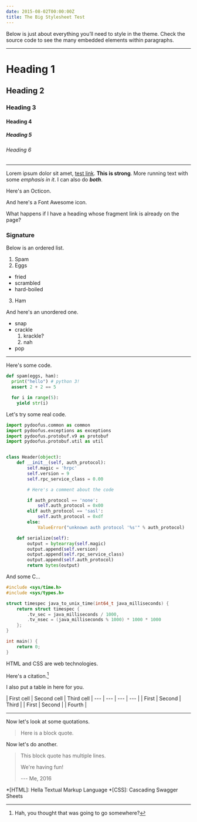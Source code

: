 ```yaml
---
date: 2015-08-02T00:00:00Z
title: The Big Stylesheet Test
---
```


Below is just about everything you’ll need to style in the theme. Check the source code to see the many embedded elements within paragraphs.

---

# Heading 1

## Heading 2

### Heading 3

#### Heading 4

##### Heading 5

###### Heading 6

---

Lorem ipsum dolor sit amet, [test link](/test-link). **This is strong**. More running text with some _emphasis in it_. I can also do ***both***.

Here's an Octicon. <i class='octicon octicon-bug'></i>

And here's a Font Awesome icon. <i class='fa fa-puzzle-piece'></i>

What happens if I have a heading whose fragment link is already on the page?

### Signature


Below is an ordered list.

1. Spam
2. Eggs
  - fried
  - scrambled
  - hard-boiled
3. Ham

And here's an unordered one.

- snap
- crackle
  1. krackle?
  2. nah
- pop

---

Here's some code.

~~~python
def spam(eggs, ham):
  print("hello") # python 3!
  assert 2 + 2 == 5

  for i in range(5):
    yield str(i)
~~~

Let's try some real code.

~~~python
import pydoofus.common as common
import pydoofus.exceptions as exceptions
import pydoofus.protobuf.v9 as protobuf
import pydoofus.protobuf.util as util


class Header(object):
    def __init__(self, auth_protocol):
        self.magic = 'hrpc'
        self.version = 9
        self.rpc_service_class = 0.00

        # Here's a comment about the code

        if auth_protocol == 'none':
            self.auth_protocol = 0x00
        elif auth_protocol == 'sasl':
            self.auth_protocol = 0xdf
        else:
            ValueError("unknown auth protocol '%s'" % auth_protocol)

    def serialize(self):
        output = bytearray(self.magic)
        output.append(self.version)
        output.append(self.rpc_service_class)
        output.append(self.auth_protocol)
        return bytes(output)
~~~

And some C...

~~~c
#include <sys/time.h>
#include <sys/types.h>

struct timespec java_to_unix_time(int64_t java_milliseconds) {
	return struct timespec {
		.tv_sec = java_milliseconds / 1000,
		.tv_nsec = (java_milliseconds % 1000) * 1000 * 1000
	};
}

int main() {
	return 0;
}
~~~

HTML and CSS are web technologies.

Here's a citation.[^cite]

I also put a table in here for you.

| First cell | Second cell | Third cell
| --- | --- | --- | --- |
| First | Second | Third |
| First | Second | | Fourth |

---

Now let's look at some quotations.

> Here is a block quote.

Now let's do another.

> This block quote has multiple lines.
>
> We're having fun!
>
> --- Me, 2016

[^cite]: Hah, you thought that was going to go somewhere?

*[HTML]: Hella Textual Markup Language
*[CSS]: Cascading Swagger Sheets
